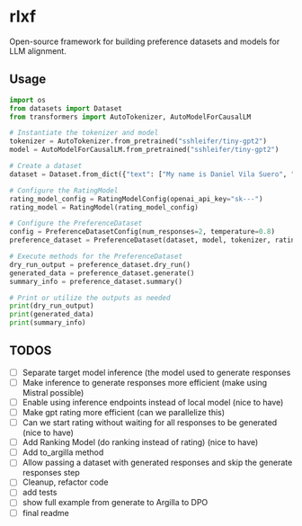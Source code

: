 # rlxf

Open-source framework for building preference datasets and models for LLM alignment.

## Usage

```python
import os
from datasets import Dataset
from transformers import AutoTokenizer, AutoModelForCausalLM

# Instantiate the tokenizer and model
tokenizer = AutoTokenizer.from_pretrained("sshleifer/tiny-gpt2")
model = AutoModelForCausalLM.from_pretrained("sshleifer/tiny-gpt2")

# Create a dataset
dataset = Dataset.from_dict({"text": ["My name is Daniel Vila Suero", "Please send me an email"]})

# Configure the RatingModel
rating_model_config = RatingModelConfig(openai_api_key="sk---")
rating_model = RatingModel(rating_model_config)

# Configure the PreferenceDataset
config = PreferenceDatasetConfig(num_responses=2, temperature=0.8)
preference_dataset = PreferenceDataset(dataset, model, tokenizer, rating_model, config)

# Execute methods for the PreferenceDataset
dry_run_output = preference_dataset.dry_run()
generated_data = preference_dataset.generate()
summary_info = preference_dataset.summary()

# Print or utilize the outputs as needed
print(dry_run_output)
print(generated_data)
print(summary_info)
```

## TODOS

- [ ] Separate target model inference (the model used to generate responses
- [ ] Make inference to generate responses more efficient (make using Mistral possible)
- [ ] Enable using inference endpoints instead of local model (nice to have)
- [ ] Make gpt rating more efficient (can we parallelize this)
- [ ] Can we start rating without waiting for all responses to be generated (nice to have)
- [ ] Add Ranking Model (do ranking instead of rating) (nice to have)
- [ ] Add to_argilla method 
- [ ] Allow passing a dataset with generated responses and skip the generate responses step
- [ ] Cleanup, refactor code
- [ ] add tests
- [ ] show full example from generate to Argilla to DPO 
- [ ] final readme 

